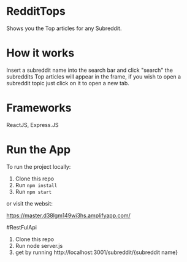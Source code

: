 # RedditTops
Shows you the Top articles for any Subreddit.

# How it works
Insert a subreddit name into the search bar and click "search"
the subreddits Top articles will appear in the frame,
if you wish to open a subreddit topic just click on it to open a new tab.


# Frameworks

ReactJS, Express.JS

# Run the App 
To run the project locally:

1. Clone this repo
2. Run `npm install`
3. Run `npm start`

or visit the websit:

https://master.d38lgm149wi3hs.amplifyapp.com/

#RestFulApi

1. Clone this repo
2. Run node server.js
3. get by running http://localhost:3001/subreddit/{subreddit name}

